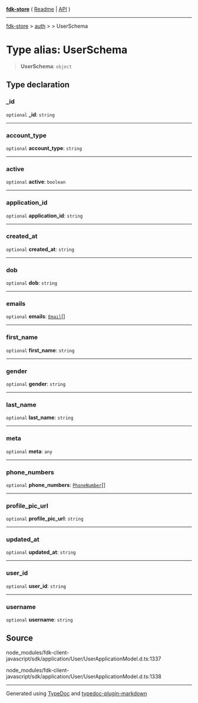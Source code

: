 [**fdk-store**](../../../README.md) ( [Readme](../../../README.md) \| [API](../../../API.md) )

---

[fdk-store](../../../API.md) > [auth](../../README.md) > [<internal>](../README.md) > UserSchema

# Type alias: UserSchema

> **UserSchema**: `object`

## Type declaration

### \_id

`optional` **\_id**: `string`

---

### account_type

`optional` **account_type**: `string`

---

### active

`optional` **active**: `boolean`

---

### application_id

`optional` **application_id**: `string`

---

### created_at

`optional` **created_at**: `string`

---

### dob

`optional` **dob**: `string`

---

### emails

`optional` **emails**: [`Email`](type-alias.Email.md)[]

---

### first_name

`optional` **first_name**: `string`

---

### gender

`optional` **gender**: `string`

---

### last_name

`optional` **last_name**: `string`

---

### meta

`optional` **meta**: `any`

---

### phone_numbers

`optional` **phone_numbers**: [`PhoneNumber`](type-alias.PhoneNumber.md)[]

---

### profile_pic_url

`optional` **profile_pic_url**: `string`

---

### updated_at

`optional` **updated_at**: `string`

---

### user_id

`optional` **user_id**: `string`

---

### username

`optional` **username**: `string`

## Source

node_modules/fdk-client-javascript/sdk/application/User/UserApplicationModel.d.ts:1337

node_modules/fdk-client-javascript/sdk/application/User/UserApplicationModel.d.ts:1338

---

Generated using [TypeDoc](https://typedoc.org/) and [typedoc-plugin-markdown](https://www.npmjs.com/package/typedoc-plugin-markdown)
